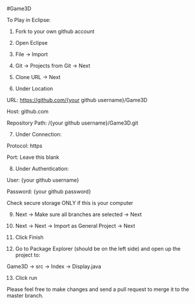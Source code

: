#Game3D

To Play in Eclipse:

1) Fork to your own github account

2) Open Eclipse

3) File -> Import

4) Git -> Projects from Git -> Next

5) Clone URL -> Next

6) Under Location

  URL: https://github.com/{your github username}/Game3D

  Host: github.com

  Repository Path: /{your github username}/Game3D.git

7) Under Connection:

  Protocol: https

  Port: Leave this blank

8) Under Authentication:

  User: {your github username}

  Password: {your github password}

  Check secure storage ONLY if this is your computer

9) Next -> Make sure all branches are selected -> Next

10) Next -> Next -> Import as General Project -> Next

11) Click Finish

12) Go to Package Explorer (should be on the left side) and open up the project to:

  Game3D -> src -> Index -> Display.java

13) Click run

Please feel free to make changes and send a pull request to merge it to the master branch.
